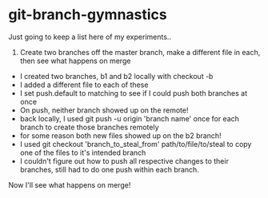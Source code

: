# git-branch-gymnastics

Just going to keep a list here of my experiments..

1. Create two branches off the master branch, make a different file in each, then see what happens on merge

- I created two branches, b1 and b2 locally with checkout -b
- I added a different file to each of these
- I set push.default to matching to see if I could push both branches at once
- On push, neither branch showed up on the remote!
- back locally, I used git push -u origin 'branch name' once for each branch to create those branches remotely
- for some reason both new files showed up on the b2 branch!
- I used git checkout 'branch_to_steal_from' path/to/file/to/steal to copy one of the files to it's intended branch
- I couldn't figure out how to push all respective changes to their branches, still had to do one push within each branch.


Now I'll see what happens on merge!
